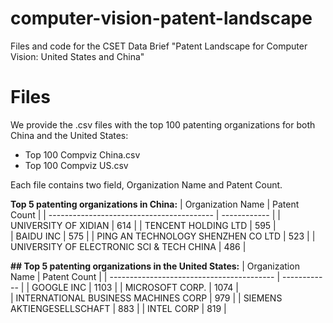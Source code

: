 # computer-vision-patent-landscape
Files and code for the CSET Data Brief "Patent Landscape for Computer Vision: United States and China"

# Files
We provide the .csv files with the top 100 patenting organizations for both China and the United States: 
* Top 100 Compviz China.csv
* Top 100 Compviz US.csv

Each file contains two field, Organization Name and Patent Count.

**Top 5 patenting organizations in China:**
| Organization Name                         | Patent Count |
| ----------------------------------------- | ------------ |
| UNIVERSITY OF XIDIAN                      | 614          |
| TENCENT HOLDING LTD	                      | 595          |  
| BAIDU INC	                                | 575          |
| PING AN TECHNOLOGY SHENZHEN CO LTD	      | 523          |
| UNIVERSITY OF ELECTRONIC SCI & TECH CHINA	| 486          |

**## Top 5 patenting organizations in the United States:**
| Organization Name                         | Patent Count |
| ----------------------------------------- | ------------ |
| GOOGLE INC	                              | 1103         |
| MICROSOFT CORP.   	                      | 1074         |  
| INTERNATIONAL BUSINESS MACHINES CORP		  | 979          |
| SIEMENS AKTIENGESELLSCHAFT	      	      | 883          |
| INTEL CORP	                            	| 819          |
